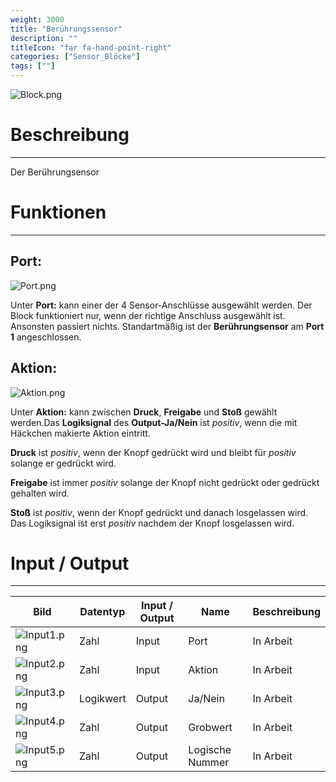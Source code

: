 ```yaml
---
weight: 3000
title: "Berührungssensor"
description: ""
titleIcon: "far fa-hand-point-right"
categories: ["Sensor_Blöcke"]
tags: [""]
---
```


![Block.png](/images/nxt-images/Kapitel%203%20Sensoren/3.1%20Ber%C3%BChrungssensor/Block.png)

# Beschreibung
---

Der Berührungsensor 

# Funktionen
---

## Port:

![Port.png](/images/nxt-images/Kapitel%203%20Sensoren/3.1%20Ber%C3%BChrungssensor/Port.png)

Unter **Port:** kann einer der 4 Sensor-Anschlüsse ausgewählt werden. Der Block funktioniert nur, wenn der richtige Anschluss ausgewählt ist. Ansonsten passiert nichts. Standartmäßig ist der **Berührungsensor** am **Port 1** angeschlossen.

## Aktion:

![Aktion.png](/images/nxt-images/Kapitel%203%20Sensoren/3.1%20Ber%C3%BChrungssensor/Aktion.png)

Unter **Aktion:** kann zwischen **Druck**, **Freigabe** und **Stoß** gewählt werden.Das **Logiksignal** des **Output-Ja/Nein** ist *positiv*, wenn die mit Häckchen makierte Aktion eintritt.

**Druck** ist *positiv*, wenn der Knopf gedrückt wird und bleibt für *positiv* solange er gedrückt wird.

**Freigabe** ist immer *positiv* solange der Knopf nicht gedrückt oder gedrückt gehalten wird.

**Stoß** ist *positiv*, wenn der Knopf gedrückt und danach losgelassen wird. Das Logiksignal ist erst *positiv* nachdem der Knopf losgelassen wird.

# Input / Output
---

| Bild                                                                                         | Datentyp    | Input / Output | Name     |Beschreibung|
| -------------------------------------------------------------------------------------------- | ------------| ------------ |----------|------------|
| ![Input1.png](/images/nxt-images/Kapitel%203%20Sensoren/3.1%20Ber%C3%BChrungssensor/Input1.png)  | Zahl      | Input  | Port            | In Arbeit 
| ![Input2.png](/images/nxt-images/Kapitel%203%20Sensoren/3.1%20Ber%C3%BChrungssensor/Input2.png)  | Zahl      | Input  | Aktion          | In Arbeit
| ![Input3.png](/images/nxt-images/Kapitel%203%20Sensoren/3.1%20Ber%C3%BChrungssensor/Input3.png)  | Logikwert | Output | Ja/Nein         | In Arbeit
| ![Input4.png](/images/nxt-images/Kapitel%203%20Sensoren/3.1%20Ber%C3%BChrungssensor/Input4.png)  | Zahl      | Output | Grobwert        | In Arbeit
| ![Input5.png](/images/nxt-images/Kapitel%203%20Sensoren/3.1%20Ber%C3%BChrungssensor/Input5.png)  | Zahl      | Output | Logische Nummer | In Arbeit
